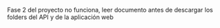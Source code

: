 Fase 2 del proyecto no funciona, leer documento antes de descargar los folders del API y de la aplicación web
